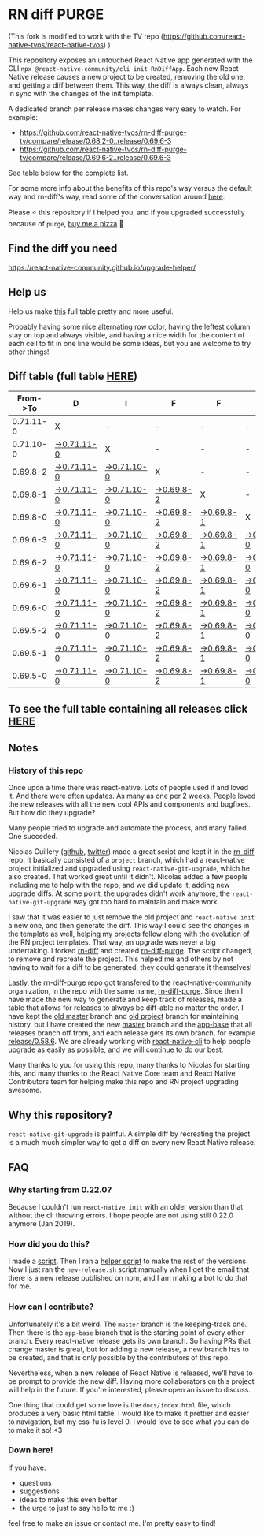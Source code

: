 # RN diff PURGE

(This fork is modified to work with the TV repo (https://github.com/react-native-tvos/react-native-tvos) )

This repository exposes an untouched React Native app generated with the CLI
`npx @react-native-community/cli init RnDiffApp`. Each new React Native release causes a new project to be created, removing the old one, and getting a diff between them. This way, the diff is always clean, always in sync with the changes of the init template.

A dedicated branch per release makes changes very easy
to watch. For example:

* https://github.com/react-native-tvos/rn-diff-purge-tv/compare/release/0.68.2-0..release/0.69.6-3
* https://github.com/react-native-tvos/rn-diff-purge-tv/compare/release/0.69.6-2..release/0.69.6-3

See table below for the complete list.

For some more info about the benefits of this repo's way versus the default way and rn-diff's way, read some of the conversation around [here](https://github.com/react-native-community/discussions-and-proposals/issues/68#issuecomment-452227478).

Please :star: this repository if I helped you, and if you upgraded successfully because of `purge`, [buy me a pizza](https://www.buymeacoffee.com/pvinis) :pizza:

## Find the diff you need
https://react-native-community.github.io/upgrade-helper/

## Help us
Help us make [this](https://react-native-tvos.github.io/rn-diff-purge-tv) full table pretty and more useful.

Probably having some nice alternating row color, having the leftest column stay on top and always visible, and having a nice width for the content of each cell to fit in one line would be some ideas, but you are welcome to try other things!

## Diff table (full table [HERE](https://react-native-tvos.github.io/rn-diff-purge-tv/))

| From->To  | D                                                                                                                 | I                                                                                                                | F                                                                                                              | F                                                                                                              | S                                                                                                              |                                                                                                                | =                                                                                                              | =                                                                                                              |                                                                                                                | F                                                                                                              | U                                                                                                              | N   |
| --------- | ----------------------------------------------------------------------------------------------------------------- | ---------------------------------------------------------------------------------------------------------------- | -------------------------------------------------------------------------------------------------------------- | -------------------------------------------------------------------------------------------------------------- | -------------------------------------------------------------------------------------------------------------- | -------------------------------------------------------------------------------------------------------------- | -------------------------------------------------------------------------------------------------------------- | -------------------------------------------------------------------------------------------------------------- | -------------------------------------------------------------------------------------------------------------- | -------------------------------------------------------------------------------------------------------------- | -------------------------------------------------------------------------------------------------------------- | --- |
| 0.71.11-0 | X                                                                                                                 | -                                                                                                                | -                                                                                                              | -                                                                                                              | -                                                                                                              | -                                                                                                              | -                                                                                                              | -                                                                                                              | -                                                                                                              | -                                                                                                              | -                                                                                                              | -   |
| 0.71.10-0 | [->0.71.11-0](https://github.com/react-native-tvos/rn-diff-purge-tv/compare/release/0.71.10-0..release/0.71.11-0) | X                                                                                                                | -                                                                                                              | -                                                                                                              | -                                                                                                              | -                                                                                                              | -                                                                                                              | -                                                                                                              | -                                                                                                              | -                                                                                                              | -                                                                                                              | -   |
| 0.69.8-2  | [->0.71.11-0](https://github.com/react-native-tvos/rn-diff-purge-tv/compare/release/0.69.8-2..release/0.71.11-0)  | [->0.71.10-0](https://github.com/react-native-tvos/rn-diff-purge-tv/compare/release/0.69.8-2..release/0.71.10-0) | X                                                                                                              | -                                                                                                              | -                                                                                                              | -                                                                                                              | -                                                                                                              | -                                                                                                              | -                                                                                                              | -                                                                                                              | -                                                                                                              | -   |
| 0.69.8-1  | [->0.71.11-0](https://github.com/react-native-tvos/rn-diff-purge-tv/compare/release/0.69.8-1..release/0.71.11-0)  | [->0.71.10-0](https://github.com/react-native-tvos/rn-diff-purge-tv/compare/release/0.69.8-1..release/0.71.10-0) | [->0.69.8-2](https://github.com/react-native-tvos/rn-diff-purge-tv/compare/release/0.69.8-1..release/0.69.8-2) | X                                                                                                              | -                                                                                                              | -                                                                                                              | -                                                                                                              | -                                                                                                              | -                                                                                                              | -                                                                                                              | -                                                                                                              | -   |
| 0.69.8-0  | [->0.71.11-0](https://github.com/react-native-tvos/rn-diff-purge-tv/compare/release/0.69.8-0..release/0.71.11-0)  | [->0.71.10-0](https://github.com/react-native-tvos/rn-diff-purge-tv/compare/release/0.69.8-0..release/0.71.10-0) | [->0.69.8-2](https://github.com/react-native-tvos/rn-diff-purge-tv/compare/release/0.69.8-0..release/0.69.8-2) | [->0.69.8-1](https://github.com/react-native-tvos/rn-diff-purge-tv/compare/release/0.69.8-0..release/0.69.8-1) | X                                                                                                              | -                                                                                                              | -                                                                                                              | -                                                                                                              | -                                                                                                              | -                                                                                                              | -                                                                                                              | -   |
| 0.69.6-3  | [->0.71.11-0](https://github.com/react-native-tvos/rn-diff-purge-tv/compare/release/0.69.6-3..release/0.71.11-0)  | [->0.71.10-0](https://github.com/react-native-tvos/rn-diff-purge-tv/compare/release/0.69.6-3..release/0.71.10-0) | [->0.69.8-2](https://github.com/react-native-tvos/rn-diff-purge-tv/compare/release/0.69.6-3..release/0.69.8-2) | [->0.69.8-1](https://github.com/react-native-tvos/rn-diff-purge-tv/compare/release/0.69.6-3..release/0.69.8-1) | [->0.69.8-0](https://github.com/react-native-tvos/rn-diff-purge-tv/compare/release/0.69.6-3..release/0.69.8-0) | X                                                                                                              | -                                                                                                              | -                                                                                                              | -                                                                                                              | -                                                                                                              | -                                                                                                              | -   |
| 0.69.6-2  | [->0.71.11-0](https://github.com/react-native-tvos/rn-diff-purge-tv/compare/release/0.69.6-2..release/0.71.11-0)  | [->0.71.10-0](https://github.com/react-native-tvos/rn-diff-purge-tv/compare/release/0.69.6-2..release/0.71.10-0) | [->0.69.8-2](https://github.com/react-native-tvos/rn-diff-purge-tv/compare/release/0.69.6-2..release/0.69.8-2) | [->0.69.8-1](https://github.com/react-native-tvos/rn-diff-purge-tv/compare/release/0.69.6-2..release/0.69.8-1) | [->0.69.8-0](https://github.com/react-native-tvos/rn-diff-purge-tv/compare/release/0.69.6-2..release/0.69.8-0) | [->0.69.6-3](https://github.com/react-native-tvos/rn-diff-purge-tv/compare/release/0.69.6-2..release/0.69.6-3) | X                                                                                                              | -                                                                                                              | -                                                                                                              | -                                                                                                              | -                                                                                                              | -   |
| 0.69.6-1  | [->0.71.11-0](https://github.com/react-native-tvos/rn-diff-purge-tv/compare/release/0.69.6-1..release/0.71.11-0)  | [->0.71.10-0](https://github.com/react-native-tvos/rn-diff-purge-tv/compare/release/0.69.6-1..release/0.71.10-0) | [->0.69.8-2](https://github.com/react-native-tvos/rn-diff-purge-tv/compare/release/0.69.6-1..release/0.69.8-2) | [->0.69.8-1](https://github.com/react-native-tvos/rn-diff-purge-tv/compare/release/0.69.6-1..release/0.69.8-1) | [->0.69.8-0](https://github.com/react-native-tvos/rn-diff-purge-tv/compare/release/0.69.6-1..release/0.69.8-0) | [->0.69.6-3](https://github.com/react-native-tvos/rn-diff-purge-tv/compare/release/0.69.6-1..release/0.69.6-3) | [->0.69.6-2](https://github.com/react-native-tvos/rn-diff-purge-tv/compare/release/0.69.6-1..release/0.69.6-2) | X                                                                                                              | -                                                                                                              | -                                                                                                              | -                                                                                                              | -   |
| 0.69.6-0  | [->0.71.11-0](https://github.com/react-native-tvos/rn-diff-purge-tv/compare/release/0.69.6-0..release/0.71.11-0)  | [->0.71.10-0](https://github.com/react-native-tvos/rn-diff-purge-tv/compare/release/0.69.6-0..release/0.71.10-0) | [->0.69.8-2](https://github.com/react-native-tvos/rn-diff-purge-tv/compare/release/0.69.6-0..release/0.69.8-2) | [->0.69.8-1](https://github.com/react-native-tvos/rn-diff-purge-tv/compare/release/0.69.6-0..release/0.69.8-1) | [->0.69.8-0](https://github.com/react-native-tvos/rn-diff-purge-tv/compare/release/0.69.6-0..release/0.69.8-0) | [->0.69.6-3](https://github.com/react-native-tvos/rn-diff-purge-tv/compare/release/0.69.6-0..release/0.69.6-3) | [->0.69.6-2](https://github.com/react-native-tvos/rn-diff-purge-tv/compare/release/0.69.6-0..release/0.69.6-2) | [->0.69.6-1](https://github.com/react-native-tvos/rn-diff-purge-tv/compare/release/0.69.6-0..release/0.69.6-1) | X                                                                                                              | -                                                                                                              | -                                                                                                              | -   |
| 0.69.5-2  | [->0.71.11-0](https://github.com/react-native-tvos/rn-diff-purge-tv/compare/release/0.69.5-2..release/0.71.11-0)  | [->0.71.10-0](https://github.com/react-native-tvos/rn-diff-purge-tv/compare/release/0.69.5-2..release/0.71.10-0) | [->0.69.8-2](https://github.com/react-native-tvos/rn-diff-purge-tv/compare/release/0.69.5-2..release/0.69.8-2) | [->0.69.8-1](https://github.com/react-native-tvos/rn-diff-purge-tv/compare/release/0.69.5-2..release/0.69.8-1) | [->0.69.8-0](https://github.com/react-native-tvos/rn-diff-purge-tv/compare/release/0.69.5-2..release/0.69.8-0) | [->0.69.6-3](https://github.com/react-native-tvos/rn-diff-purge-tv/compare/release/0.69.5-2..release/0.69.6-3) | [->0.69.6-2](https://github.com/react-native-tvos/rn-diff-purge-tv/compare/release/0.69.5-2..release/0.69.6-2) | [->0.69.6-1](https://github.com/react-native-tvos/rn-diff-purge-tv/compare/release/0.69.5-2..release/0.69.6-1) | [->0.69.6-0](https://github.com/react-native-tvos/rn-diff-purge-tv/compare/release/0.69.5-2..release/0.69.6-0) | X                                                                                                              | -                                                                                                              | -   |
| 0.69.5-1  | [->0.71.11-0](https://github.com/react-native-tvos/rn-diff-purge-tv/compare/release/0.69.5-1..release/0.71.11-0)  | [->0.71.10-0](https://github.com/react-native-tvos/rn-diff-purge-tv/compare/release/0.69.5-1..release/0.71.10-0) | [->0.69.8-2](https://github.com/react-native-tvos/rn-diff-purge-tv/compare/release/0.69.5-1..release/0.69.8-2) | [->0.69.8-1](https://github.com/react-native-tvos/rn-diff-purge-tv/compare/release/0.69.5-1..release/0.69.8-1) | [->0.69.8-0](https://github.com/react-native-tvos/rn-diff-purge-tv/compare/release/0.69.5-1..release/0.69.8-0) | [->0.69.6-3](https://github.com/react-native-tvos/rn-diff-purge-tv/compare/release/0.69.5-1..release/0.69.6-3) | [->0.69.6-2](https://github.com/react-native-tvos/rn-diff-purge-tv/compare/release/0.69.5-1..release/0.69.6-2) | [->0.69.6-1](https://github.com/react-native-tvos/rn-diff-purge-tv/compare/release/0.69.5-1..release/0.69.6-1) | [->0.69.6-0](https://github.com/react-native-tvos/rn-diff-purge-tv/compare/release/0.69.5-1..release/0.69.6-0) | [->0.69.5-2](https://github.com/react-native-tvos/rn-diff-purge-tv/compare/release/0.69.5-1..release/0.69.5-2) | X                                                                                                              | -   |
| 0.69.5-0  | [->0.71.11-0](https://github.com/react-native-tvos/rn-diff-purge-tv/compare/release/0.69.5-0..release/0.71.11-0)  | [->0.71.10-0](https://github.com/react-native-tvos/rn-diff-purge-tv/compare/release/0.69.5-0..release/0.71.10-0) | [->0.69.8-2](https://github.com/react-native-tvos/rn-diff-purge-tv/compare/release/0.69.5-0..release/0.69.8-2) | [->0.69.8-1](https://github.com/react-native-tvos/rn-diff-purge-tv/compare/release/0.69.5-0..release/0.69.8-1) | [->0.69.8-0](https://github.com/react-native-tvos/rn-diff-purge-tv/compare/release/0.69.5-0..release/0.69.8-0) | [->0.69.6-3](https://github.com/react-native-tvos/rn-diff-purge-tv/compare/release/0.69.5-0..release/0.69.6-3) | [->0.69.6-2](https://github.com/react-native-tvos/rn-diff-purge-tv/compare/release/0.69.5-0..release/0.69.6-2) | [->0.69.6-1](https://github.com/react-native-tvos/rn-diff-purge-tv/compare/release/0.69.5-0..release/0.69.6-1) | [->0.69.6-0](https://github.com/react-native-tvos/rn-diff-purge-tv/compare/release/0.69.5-0..release/0.69.6-0) | [->0.69.5-2](https://github.com/react-native-tvos/rn-diff-purge-tv/compare/release/0.69.5-0..release/0.69.5-2) | [->0.69.5-1](https://github.com/react-native-tvos/rn-diff-purge-tv/compare/release/0.69.5-0..release/0.69.5-1) | X   |

## To see the full table containing all releases click [HERE](https://react-native-community.github.io/rn-diff-purge/)

## Notes

### History of this repo

Once upon a time there was react-native. Lots of people used it and loved it. And there were often updates. As many as one per 2 weeks. People loved the new releases with all the new cool APIs and components and bugfixes. But how did they upgrade?

Many people tried to upgrade and automate the process, and many failed. One succeded.

Nicolas Cuillery ([github](https://github.com/ncuillery), [twitter](https://twitter.com/ncuillery)) made a great script and kept it in the [rn-diff](https://github.com/ncuillery/rn-diff) repo. It basically consisted of a `project` branch, which had a react-native project initialized and upgraded using `react-native-git-upgrade`, which he also created. That worked great until it didn't. Nicolas added a few people including me to help with the repo, and we did update it, adding new upgrade diffs. At some point, the upgrades didn't work anymore, the `react-native-git-upgrade` way got too hard to maintain and make work.

I saw that it was easier to just remove the old project and `react-native init` a new one, and then generate the diff. This way I could see the changes in the template as well, helping my projects follow along with the evolution of the RN project templates. That way, an upgrade was never a big undertaking. I forked [rn-diff](https://github.com/ncuillery/rn-diff) and created [rn-diff-purge](https://github.com/react-native-community/rn-diff-purge). The script changed, to remove and recreate the project. This helped me and others by not having to wait for a diff to be generated, they could generate it themselves!

Lastly, the [rn-diff-purge](https://github.com/react-native-community/rn-diff-purge) repo got transfered to the react-native-community organization, in the repo with the same name, [rn-diff-purge](https://github.com/react-native-community/rn-diff-purge). Since then I have made the new way to generate and keep track of releases, made a table that allows for releases to always be diff-able no matter the order. I have kept the [old master](https://github.com/react-native-community/rn-diff-purge/tree/old/master) branch and [old project](https://github.com/react-native-community/rn-diff-purge/tree/old/project) branch for maintaining history, but I have created the new [master](https://github.com/react-native-community/rn-diff-purge/tree/master) branch and the [app-base](https://github.com/react-native-community/rn-diff-purge/tree/app-base) that all releases branch off from, and each release gets its own branch, for example [release/0.58.6](https://github.com/react-native-community/rn-diff-purge/tree/release/0.58.6). We are already working with [react-native-cli](https://github.com/react-native-community/react-native-cli) to help people upgrade as easily as possible, and we will continue to do our best.

Many thanks to you for using this repo, many thanks to Nicolas for starting this, and many thanks to the React Native Core team and React Native Contributors team for helping make this repo and RN project upgrading awesome.

## Why this repository?
`react-native-git-upgrade` is painful. A simple diff by recreating the project is a much much simpler way to get a diff on every new React Native release.

## FAQ

### Why starting from 0.22.0?

Because I couldn't run `react-native init` with an older version than that without the cli throwing errors. I hope people are not using still 0.22.0 anymore (Jan 2019).

### How did you do this?

I made a [script](https://github.com/react-native-community/rn-diff-purge/blob/master/new-release.sh). Then I ran a [helper script](https://github.com/react-native-community/rn-diff-purge/blob/master/new-release.sh) to make the rest of the versions.
Now I just ran the `new-release.sh` script manually when I get the email that there is a new release published on npm, and I am making a bot to do that for me.

### How can I contribute?

Unfortunately it's a bit weird. The `master` branch is the keeping-track one. Then there is the `app-base` branch that is the starting point of every other branch. Every react-native release gets its own branch. So having PRs that change master is great, but for adding a new release, a new branch has to be created, and that is only possible by the contributors of this repo.

Nevertheless, when a new release of React Native is released, we'll have to be prompt to provide
the new diff. Having more collaborators on this project will help in the future. If you're interested, please open an issue to discuss.

One thing that could get some love is the `docs/index.html` file, which produces a very basic html table. I would like to make it prettier and easier to navigation, but my css-fu is level 0. I would love to see what you can do to make it so! <3

### Down here!

If you have:
- questions
- suggestions
- ideas to make this even better
- the urge to just to say hello to me :)

feel free to make an issue or contact me. I'm pretty easy to find!
